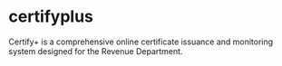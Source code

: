 # certifyplus
Certify+ is a comprehensive online certificate issuance and monitoring system designed for the Revenue Department.
